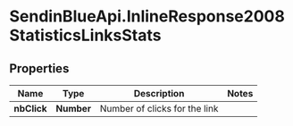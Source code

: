 # SendinBlueApi.InlineResponse2008StatisticsLinksStats

## Properties
Name | Type | Description | Notes
------------ | ------------- | ------------- | -------------
**nbClick** | **Number** | Number of clicks for the link | 



